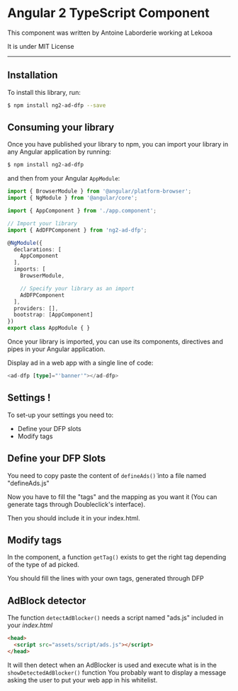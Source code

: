 Angular 2 TypeScript Component
======================================

This component was written by Antoine Laborderie working at Lekooa

It is under MIT License

-----

## Installation

To install this library, run:

```bash
$ npm install ng2-ad-dfp --save
```

## Consuming your library

Once you have published your library to npm, you can import your library in any Angular application by running:

```bash
$ npm install ng2-ad-dfp
```

and then from your Angular `AppModule`:

```typescript
import { BrowserModule } from '@angular/platform-browser';
import { NgModule } from '@angular/core';

import { AppComponent } from './app.component';

// Import your library
import { AdDFPComponent } from 'ng2-ad-dfp';

@NgModule({
  declarations: [
    AppComponent
  ],
  imports: [
    BrowserModule,

    // Specify your library as an import
    AdDFPComponent
  ],
  providers: [],
  bootstrap: [AppComponent]
})
export class AppModule { }
```

Once your library is imported, you can use its components, directives and pipes in your Angular application.


Display ad in a web app with a single line of code:

```typescript
<ad-dfp [type]="'banner'"></ad-dfp>
```

Settings !
-----

To set-up your settings you need to:

  - Define your DFP slots
  - Modify tags

Define your DFP Slots
-----

You need to copy paste the content of `defineAds()̀` into a file named "defineAds.js"

Now you have to fill the "tags" and the mapping as you want it (You can generate tags through Doubleclick's interface).

Then you should include it in your index.html.

Modify tags
-----

In the component, a function `getTag()` exists to get the right tag depending of the type of ad picked.

You should fill the lines with your own tags, generated through DFP

AdBlock detector
-----

The function `detectAdBlocker()` needs a script named "ads.js" included in your <i>index.html</i>

```html
<head>
  <script src="assets/script/ads.js"></script>
</head>
```
It will then detect when an AdBlocker is used and execute what is in the `showDetectedAdBlocker()` function
You probably want to display a message asking the user to put your web app in his whitelist.
